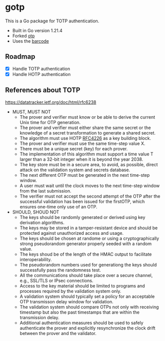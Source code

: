 # gotp
This is a Go package for TOTP authentication.  
- Built in Go version 1.21.4
- Forked [otp](https://github.com/pquerna/otp)
- Uses the [barcode](https://github.com/boombuler/barcode)

## Roadmap
- [X] Handle TOTP authentication
- [X] Handle HOTP authentication

## References about TOTP
https://datatracker.ietf.org/doc/html/rfc6238

- MUST, MUST NOT
  - The prover and verifier must know or be able to derive the current Unix time for OTP generation.
  - The prover and verifier must either share the same secret or the knowledge of a secret transformation to generate a shared secret.
  - The algorithm must use HOTP [RFC4226][] as a key building block.
  - The prover and verifier must use the same time-step value X.
  - There must be a unique secret (key) for each prover.
  - The implementation of this algorithm must support a time value T larger than a 32-bit integer when it is beyond the year 2038.
  - The key store must be in a secure area, to avoid, as possible, direct attack on the validation system and secrets database.
  - The next different OTP must be generated in the next time-step window.
  - A user must wait until the clock moves to the next time-step window from the last submission.
  - The verifier must not accept the second attempt of the OTP after the successful validation has been issued for the firstOTP, 
which ensures one-time only use of an OTP.
- SHOULD, SHOUD NOT
  - The keys should be randomly generated or derived using key derivation algorithms.
  - The keys may be stored in a tamper-resistant device and should be protected against unauthorized access and usage.
  - The keys should be chosen at randome or using a cryptographically strong pseudorandom generator properly seeded with a random value.
  - The keys shoud be of the length of the HMAC output to facilitate interoperability.
  - The pseudorandom numbers used for generationg the keys should successfully pass the randomness test.
  - All the communications should take place over a secure channel, e.g., SSL/TLS or IPsec connections.
  - Access to the key material should be limited to programs and processes required by the validation system only.
  - A validation system should typically set a policy for an acceptable OTP transmisson delay window for validation.
  - The validation system should compare OTPs not only with receiving timestamp but also the past timestamps that are within the 
transmission delay.
  - Additional authentication measures should be used to safely authenticate the prover and explicitly resynchronize the clock drift between
the prover and the validator.




[RFC4226]:  https://datatracker.ietf.org/doc/html/rfc4226  "RFC4226"
